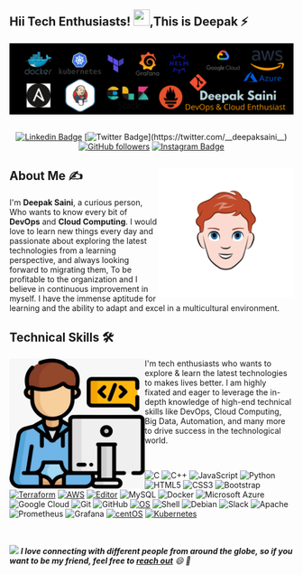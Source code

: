 ## Hii Tech Enthusiasts! <img src="https://raw.githubusercontent.com/TheDudeThatCode/TheDudeThatCode/master/Assets/Hi.gif" width="29px" height="29px">,This is Deepak ⚡
 <img align="left" alt="GIF" src="https://raw.githubusercontent.com/Deepak9829/Deepak9829/master/LinkdinBac.png" />
 
   <!--social media icon-->
<div align="center">
 
 <p>&nbsp;</p>

[![Linkedin Badge](https://img.shields.io/badge/-Deepak%20Saini-blue?style=social&logo=Linkedin&logoColor=blue&link=https://linkedin.com/in/deepak71/)](https://linkedin.com/in/deepak71/) [![Twitter Badge](http://img.shields.io/badge/-@__deepaksaini__-1ca0f1?style=social&logo=twitter&logoColor=blue&link=https://twitter.com/__deepaksaini__)](https://twitter.com/__deepaksaini__) [![GitHub followers](https://img.shields.io/github/followers/Deepak9829?label=Follow&style=social)](https://github.com/Deepak9829/?tab=follow)
[![Instagram Badge](https://img.shields.io/badge/-deepaksingodiya_-blue?style=social&logo=Instagram&link=https://www.instagram.com/deepaksingodiya_/)](https://www.instagram.com/deepaksingodiya_/) 


</div>  

<!--About Me-->
<div>
 <p>
  <img width="240" height="230" align='right' src="https://raw.githubusercontent.com/Deepak9829/IMAGES/master/GITIMG.png"> 
</p>
 
 ## About Me ✍
 
 I'm <b> Deepak Saini</b>, a curious person, Who wants to know every bit of **DevOps** and **Cloud Computing**. I would love to learn new things every day and passionate about exploring the latest technologies from a learning perspective, and always looking forward to migrating them, To be profitable to the organization and I believe in continuous improvement in myself. I have the immense aptitude for learning and the ability to adapt and excel in a multicultural environment.


</div>

<!--technical skills-->

## Technical Skills 🛠 

<img align='left' src='https://raw.githubusercontent.com/Deepak9829/IMAGES/master/WhatsApp%20Image%202022-03-14%20at%205.02.37%20PM.jpeg' width="240" height="230" >

I'm tech enthusiasts who wants to explore & learn the latest technologies to makes lives better. I am highly fixated and eager to leverage the in-depth knowledge of high-end technical skills like DevOps, Cloud Computing, Big Data, Automation, and many more to drive success in the technological world.

<br>



![C](https://img.shields.io/badge/-C-000?&logo=C)
![C++](https://img.shields.io/badge/-C++-00599C?style=flat-square&logo=c)
![JavaScript](https://img.shields.io/badge/-JavaScript-black?style=flat-square&logo=javascript)
![Python](https://img.shields.io/badge/-Python-black?style=flat-square&logo=Python)
![HTML5](https://img.shields.io/badge/-HTML5-E34F26?style=flat-square&logo=html5&logoColor=white)
![CSS3](https://img.shields.io/badge/-CSS3-1572B6?style=flat-square&logo=css3)
![Bootstrap](https://img.shields.io/badge/-Bootstrap-563D7C?style=flat-square&logo=bootstrap)
[![Terraform](https://img.shields.io/badge/Learning-Terraform-623ce4?style=flat-square&logo=terraform&logoColor=white)](https://www.terraform.io/)
[![AWS](https://img.shields.io/badge/Learning-AWS-FF9900?style=flat-square&logo=amazon-aws&logoColor=white)](https://github.com/br3ndonland/awsdev)
[![Editor](https://img.shields.io/badge/Editor-VSCode-blue?style=flat-square&logo=visual-studio-code&logoColor=white)](https://code.visualstudio.com/)
![MySQL](https://img.shields.io/badge/-MySQL-black?style=flat-square&logo=mysql)
![Docker](https://img.shields.io/badge/-Docker-black?style=flat-square&logo=docker)
![Microsoft Azure](https://img.shields.io/badge/Microsoft%20Azure-232F7E?style=flat-square&logo=microsoft-azure)
![Google Cloud](https://img.shields.io/badge/Google%20Cloud-black?style=flat-square&logo=google-cloud)
![Git](https://img.shields.io/badge/-Git-black?style=flat-square&logo=git)
![GitHub](https://img.shields.io/badge/-GitHub-181717?style=flat-square&logo=github)
[![OS](https://img.shields.io/badge/OS-Linux-informational?style=flat-square&logo=linux&logoColor=white)](https://en.wikipedia.org/wiki/Linux)
 ![Shell](https://img.shields.io/badge/-Shell-blasck?style=plastic&logo=Shell)
 ![Debian](https://img.shields.io/badge/-Debian-A80030?style=flat-square&logo=Debian&logoColor=white)
 ![Slack](https://img.shields.io/badge/-Slack-E01563?style=flat-square&logo=Slack&logoColor=white)
 ![Apache](https://img.shields.io/badge/-Apache-D22128?style=flat-square&logo=Apache&logoColor=white)
 ![Prometheus](https://img.shields.io/badge/-Prometheus-000?&logo=Prometheus)
 ![Grafana](https://img.shields.io/badge/-Grafana-000?&logo=Grafana)
 [![centOS](https://img.shields.io/badge/CentOS-7.0-blue?style=flat-square&logo=CentOS&logoColor=262577)](https://www.centos.org/)
 [![Kubernetes](https://img.shields.io/badge/-Kubernetes-326CE5?style=flat-square&logo=Kubernetes&logoColor=ffffff)](https://kubernetes.io/)
<br>
<br>
<!--footer-->

##
<img src="https://media.giphy.com/media/LnQjpWaON8nhr21vNW/giphy.gif" width="60"> <em><b>I love connecting with different people from around the globe, so if you want to be my friend, feel free to [reach out](https://wa.me/+919084369325)</b> 😄 💬</em>


<!--
**Deepak9829/Deepak9829** is a ✨ _special_ ✨ repository because its `README.md` (this file) appears on your GitHub profile.

Here are some ideas to get you started:

- 🔭 I’m currently working on ...
- 🌱 I’m currently learning ...
- 👯 I’m looking to collaborate on ...
- 🤔 I’m looking for help with ...
- 💬 Ask me about ...
- 📫 How to reach me: ...
- 😄 Pronouns: ...
- ⚡ Fun fact: ...
-->
